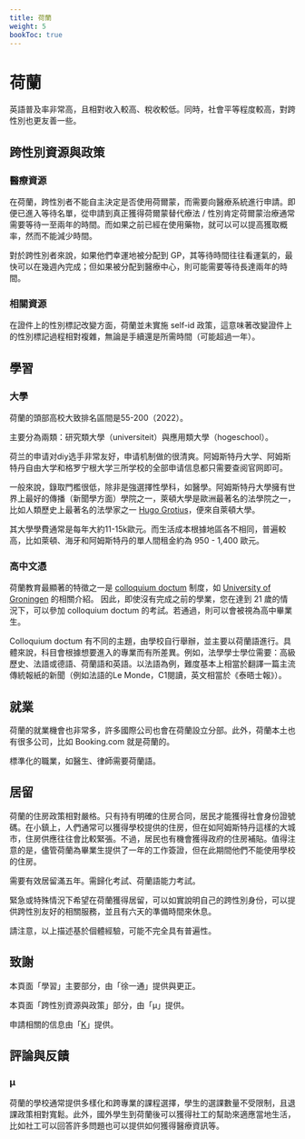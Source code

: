 ```yaml
---
title: 荷蘭
weight: 5
bookToc: true
---
```


# 荷蘭

英語普及率非常高，且相對收入較高、稅收較低。同時，社會平等程度較高，對跨性別也更友善一些。

## 跨性別資源與政策

### 醫療資源

在荷蘭，跨性別者不能自主決定是否使用荷爾蒙，而需要向醫療系統進行申請。即便已進入等待名單，從申請到真正獲得荷爾蒙替代療法 / 性別肯定荷爾蒙治療通常需要等待一至兩年的時間。而如果之前已經在使用藥物，就可以可以提高獲取概率，然而不能減少時間。

對於跨性別者來說，如果他們幸運地被分配到 GP，其等待時間往往看運氣的，最快可以在幾週內完成；但如果被分配到醫療中心，則可能需要等待長達兩年的時間。

### 相關資源

在證件上的性別標記改變方面，荷蘭並未實施 self-id 政策，這意味著改變證件上的性別標記過程相對複雜，無論是手續還是所需時間（可能超過一年）。


## 學習

### 大學

荷蘭的頭部高校大致排名區間是55-200（2022）。

主要分為兩類：研究類大學（universiteit）與應用類大學（hogeschool）。

荷兰的申请对diy选手非常友好，申请机制做的很清爽。阿姆斯特丹大学、阿姆斯特丹自由大学和格罗宁根大学三所学校的全部申请信息都只需要查阅官网即可。

一般來說，錄取門檻很低，除非是強選擇性學科，如醫學。阿姆斯特丹大學擁有世界上最好的傳播（新聞學方面）學院之一，萊頓大學是歐洲最著名的法學院之一，比如人類歷史上最著名的法學家之一 [Hugo Grotius](https://en.wikipedia.org/wiki/Hugo_Grotius)，便來自萊頓大學。

其大學學費通常是每年大約11-15k歐元。而生活成本根據地區各不相同，普遍較高，比如萊頓、海牙和阿姆斯特丹的單人間租金約為 950 - 1,400 歐元。

### 高中文憑

荷蘭教育最顯著的特徵之一是 [colloquium doctum](https://nl.wikipedia.org/wiki/Colloquium_doctum) 制度，如 [University of Groningen](https://www.rug.nl/fse/beta-studie/praktisch/toelating-inschrijving/colloquiumdoctum) 的相關介紹。 因此，即使沒有完成之前的學業，您在達到 21 歲的情況下，可以參加 colloquium doctum 的考試。若通過，則可以會被視為高中畢業生。

Colloquium doctum 有不同的主題，由學校自行舉辦，並主要以荷蘭語進行。具體來說，科目會根據想要進入的專業而有所差異。例如，法學學士學位需要：高級歷史、法語或德語、荷蘭語和英語。以法語為例，難度基本上相當於翻譯一篇主流傳統報紙的新聞（例如法語的Le Monde，C1閱讀，英文相當於《泰晤士報》）。


## 就業

荷蘭的就業機會也非常多，許多國際公司也會在荷蘭設立分部。此外，荷蘭本土也有很多公司，比如 Booking.com 就是荷蘭的。

標準化的職業，如醫生、律師需要荷蘭語。

## 居留

荷蘭的住房政策相對嚴格。只有持有明確的住房合同，居民才能獲得社會身份證號碼。在小鎮上，人們通常可以獲得學校提供的住房，但在如阿姆斯特丹這樣的大城市，住房供應往往會比較緊張。不過，居民也有機會獲得政府的住房補貼。值得注意的是，儘管荷蘭為畢業生提供了一年的工作簽證，但在此期間他們不能使用學校的住房。

需要有效居留滿五年。需歸化考試、荷蘭語能力考試。

緊急或特殊情況下希望在荷蘭獲得居留，可以如實說明自己的跨性別身份，可以提供跨性別友好的相關服務，並且有六天的準備時間來休息。


請注意，以上描述基於個體經驗，可能不完全具有普遍性。


## 致謝

本頁面「學習」主要部分，由「徐一通」提供與更正。

本頁面「跨性別資源與政策」部分，由「μ」提供。

申請相關的信息由「[K](mailto:ozpin0928@163.com)」提供。

## 評論與反饋


### μ

荷蘭的學校通常提供多樣化和跨專業的課程選擇，學生的選課數量不受限制，且退課政策相對寬鬆。此外，國外學生到荷蘭後可以獲得社工的幫助來適應當地生活，比如社工可以回答許多問題也可以提供如何獲得醫療資訊等。